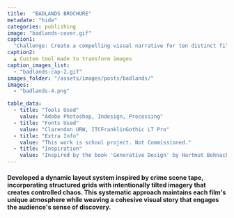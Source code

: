 ```yaml
---
title:  "BADLANDS BROCHURE"
metadate: "hide"
categories: publishing
image: "badlands-cover.gif" 
caption1: 
  "Challenge: Create a compelling visual narrative for ten distinct films while maintaining their individual mystique, addressing the sophisticated expectations of film enthusiasts and arts patrons who appreciate both order and creative disruption."
caption2: 
  ▲ Custom tool made to transform images
caption_images_list: 
  - "badlands-cap-2.gif"
images_folder: "/assets/images/posts/badlands/"
images:
  - "badlands-4.png" 

table_data:
  - title: "Tools Used"
    value: "Adobe Photoshop, Indesign, Processing"
  - title: "Fonts Used"
    value: "Clarendon URW, ITCFranklinGothic LT Pro"
  - title: "Extra Info"
    value: "This work is school project. Not Commissioned." 
  - title: "Inspiration"
    value: "Inspired by the book 'Generative Design' by Hartmut Bohnacker"  
---
```


#### Developed a dynamic layout system inspired by crime scene tape, incorporating structured grids with intentionally tilted imagery that creates controlled chaos. This systematic approach maintains each film's unique atmosphere while weaving a cohesive visual story that engages the audience's sense of discovery.
<!--
<br>
![Image 1]({{ page.images[1].path | absolute_url }})
↳ Details were added visualizing the texture of slightly burnt cookies. The lyrics are simple yet employ the rhythm of toaster holes and single alphabets that represent the cookie cutter.

<br>
![Image 2]({{ page.images[2].path | absolute_url }})
↳ The neon sign you see at Krispy Kreme, indicating a fresh donut just out, aligns with the concept of the music being freshly 'baked' and ready to be launched.

<br>
![Image 3]({{ page.images[3].path | absolute_url }})
↳ The concept of tickets resembling cookie boxes gives you the feeling of holding something good in your hand, ready to be experienced. It's akin to the moment when your tickets are collected and the performance is about to start.
-->